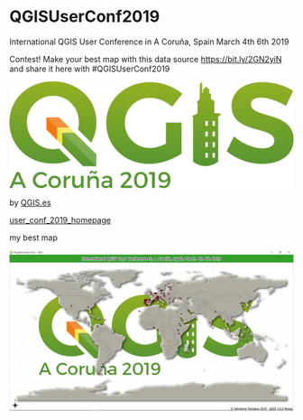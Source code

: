 # QGISUserConf2019
International QGIS User Conference in A Coruña, Spain March 4th 6th 2019 

Contest! Make your best map with this data source https://bit.ly/2GN2yiN  and share it here with #QGISUserConf2019


![logo](/img/qgis_logo_coru_torre.png)


by [QGIS.es](http://2019.qgis.es/)

[user_conf_2019_homepage](https://github.com/qgises/user_conf_2019_homepage)

my best map

![logo](/img/my_best_map_pigreco.png)
